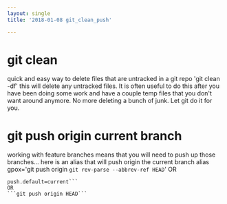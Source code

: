```yaml
---
layout: single
title: '2018-01-08 git_clean_push'

---
```

# git clean  
quick and easy way to delete files that are untracked in a git repo
'git clean -df'
this will delete any untracked files.  It is often useful to do this after you have been doing some work and have a couple temp files that you don't want around anymore.   No more deleting a bunch of junk.  Let git do it for you. 

# git push origin current branch
working with feature branches means that you will need to push up those branches... here is an alias that will push origin the current branch
alias gpox='git push origin `git rev-parse --abbrev-ref HEAD`'
OR
```% git config --global --list | grep push
push.default=current```
OR
```git push origin HEAD```


